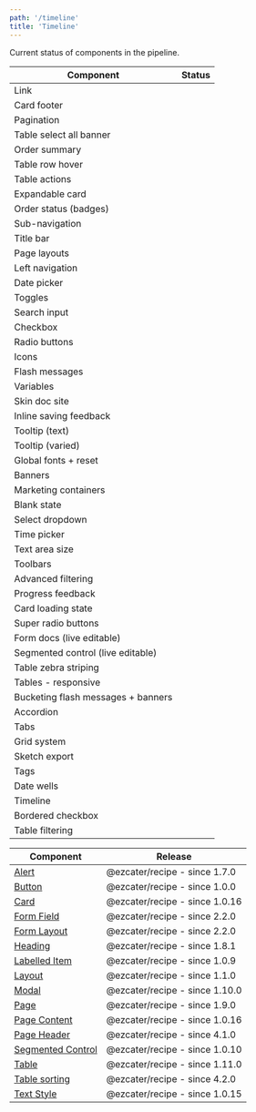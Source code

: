 ```yaml
---
path: '/timeline'
title: 'Timeline'
---
```


Current status of components in the pipeline.

| Component                          | Status                                                                                             |
| ---------------------------------- | -------------------------------------------------------------------------------------------------- |
| Link                               | <TimelineStatus type="active"></TimelineStatus>                                                    |
| Card footer                        | <TimelineStatus type="active" link="https://github.com/ezcater/recipe/issues/65"></TimelineStatus> |
| Pagination                         | <TimelineStatus type="active" link="https://github.com/ezcater/recipe/issues/42"></TimelineStatus> |
| Table select all banner            | <TimelineStatus type="active" link="https://github.com/ezcater/recipe/issues/69"></TimelineStatus> |
| Order summary                      | <TimelineStatus type="active" link="https://github.com/ezcater/recipe/issues/56"></TimelineStatus> |
| Table row hover                    | <TimelineStatus type="pending"></TimelineStatus>                                                   |
| Table actions                      | <TimelineStatus type="pending"></TimelineStatus>                                                   |
| Expandable card                    | <TimelineStatus type="pending"></TimelineStatus>                                                   |
| Order status (badges)              | <TimelineStatus type="pending"></TimelineStatus>                                                   |
| Sub-navigation                     | <TimelineStatus type="pending"></TimelineStatus>                                                   |
| Title bar                          | <TimelineStatus type="pending"></TimelineStatus>                                                   |
| Page layouts                       | <TimelineStatus type="pending"></TimelineStatus>                                                   |
| Left navigation                    | <TimelineStatus type="pending"></TimelineStatus>                                                   |
| Date picker                        | <TimelineStatus type="pending"></TimelineStatus>                                                   |
| Toggles                            | <TimelineStatus type="pending"></TimelineStatus>                                                   |
| Search input                       | <TimelineStatus type="pending"></TimelineStatus>                                                   |
| Checkbox                           | <TimelineStatus type="pending"></TimelineStatus>                                                   |
| Radio buttons                      | <TimelineStatus type="pending"></TimelineStatus>                                                   |
| Icons                              | <TimelineStatus type="pending"></TimelineStatus>                                                   |
| Flash messages                     | <TimelineStatus type="pending"></TimelineStatus>                                                   |
| Variables                          | <TimelineStatus type="pending"></TimelineStatus>                                                   |
| Skin doc site                      | <TimelineStatus type="pending"></TimelineStatus>                                                   |
| Inline saving feedback             | <TimelineStatus type="pending"></TimelineStatus>                                                   |
| Tooltip (text)                     | <TimelineStatus type="pending"></TimelineStatus>                                                   |
| Tooltip (varied)                   | <TimelineStatus type="pending"></TimelineStatus>                                                   |
| Global fonts + reset               | <TimelineStatus type="pending"></TimelineStatus>                                                   |
| Banners                            | <TimelineStatus type="pending"></TimelineStatus>                                                   |
| Marketing containers               | <TimelineStatus type="pending"></TimelineStatus>                                                   |
| Blank state                        | <TimelineStatus type="pending"></TimelineStatus>                                                   |
| Select dropdown                    | <TimelineStatus type="pending"></TimelineStatus>                                                   |
| Time picker                        | <TimelineStatus type="pending"></TimelineStatus>                                                   |
| Text area size                     | <TimelineStatus type="pending"></TimelineStatus>                                                   |
| Toolbars                           | <TimelineStatus type="pending"></TimelineStatus>                                                   |
| Advanced filtering                 | <TimelineStatus type="pending"></TimelineStatus>                                                   |
| Progress feedback                  | <TimelineStatus type="pending"></TimelineStatus>                                                   |
| Card loading state                 | <TimelineStatus type="pending"></TimelineStatus>                                                   |
| Super radio buttons                | <TimelineStatus type="pending"></TimelineStatus>                                                   |
| Form docs (live editable)          | <TimelineStatus type="pending"></TimelineStatus>                                                   |
| Segmented control (live editable)  | <TimelineStatus type="pending"></TimelineStatus>                                                   |
| Table zebra striping               | <TimelineStatus type="pending"></TimelineStatus>                                                   |
| Tables - responsive                | <TimelineStatus type="pending"></TimelineStatus>                                                   |
| Bucketing flash messages + banners | <TimelineStatus type="unknown"></TimelineStatus>                                                   |
| Accordion                          | <TimelineStatus type="unknown"></TimelineStatus>                                                   |
| Tabs                               | <TimelineStatus type="unknown"></TimelineStatus>                                                   |
| Grid system                        | <TimelineStatus type="unknown"></TimelineStatus>                                                   |
| Sketch export                      | <TimelineStatus type="unknown"></TimelineStatus>                                                   |
| Tags                               | <TimelineStatus type="unknown"></TimelineStatus>                                                   |
| Date wells                         | <TimelineStatus type="unknown"></TimelineStatus>                                                   |
| Timeline                           | <TimelineStatus type="unknown"></TimelineStatus>                                                   |
| Bordered checkbox                  | <TimelineStatus type="unknown"></TimelineStatus>                                                   |
| Table filtering                    | <TimelineStatus type="unknown"></TimelineStatus>                                                   |

| Component                                                   | Release                        |
| ----------------------------------------------------------- | ------------------------------ |
| [Alert](/components/ez-alert)                               | @ezcater/recipe - since 1.7.0  |
| [Button](/components/ez-button)                             | @ezcater/recipe - since 1.0.0  |
| [Card](/components/ez-card)                                 | @ezcater/recipe - since 1.0.16 |
| [Form Field](/components/ez-field)                          | @ezcater/recipe - since 2.2.0  |
| [Form Layout](/components/ez-form-layout)                   | @ezcater/recipe - since 2.2.0  |
| [Heading](/components/ez-heading)                           | @ezcater/recipe - since 1.8.1  |
| [Labelled Item](/components/ez-labelled-item)               | @ezcater/recipe - since 1.0.9  |
| [Layout](/components/ez-layout)                             | @ezcater/recipe - since 1.1.0  |
| [Modal](/components/ez-modal)                               | @ezcater/recipe - since 1.10.0 |
| [Page](/components/ez-page)                                 | @ezcater/recipe - since 1.9.0  |
| [Page Content](/components/ez-page-content)                 | @ezcater/recipe - since 1.0.16 |
| [Page Header](/components/ez-page-header)                   | @ezcater/recipe - since 4.1.0  |
| [Segmented Control](/components/ez-segmented-control)       | @ezcater/recipe - since 1.0.10 |
| [Table](/components/ez-table)                               | @ezcater/recipe - since 1.11.0 |
| [Table sorting](/components/ez-table#with-sortable-columns) | @ezcater/recipe - since 4.2.0  |
| [Text Style](/components/ez-text-style)                     | @ezcater/recipe - since 1.0.15 |
